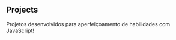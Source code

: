 ## Projects

Projetos desenvolvidos para aperfeiçoamento de habilidades com JavaScript!
<a href="./Stopwatch/index.html"></a>
